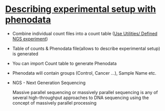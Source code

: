 # [Describing experimental setup with phenodata](https://www.youtube.com/watch?v=ilC7eh-y6Tw&list=PLjiXAZO27elABzLA0aHKS9chVA2TldoPF&index=9)

* Combine individual count files into a count table ([Use Utilities/ Defined NGS experiment](https://www.youtube.com/watch?v=eptYuRs2qws&list=PLjiXAZO27elABzLA0aHKS9chVA2TldoPF&index=10))
* Table of counts & Phenodata file(allows to describe experimental setup) is generated
* You can import Count table to generate Phenodata
* Phenodata will contain groups (Control, Cancer ...), Sample Name etc.

* NGS - Next Generation Sequencing

    Massive parallel sequencing or massively parallel sequencing is any of several high-throughput approaches to DNA sequencing using the concept of massively parallel processing

